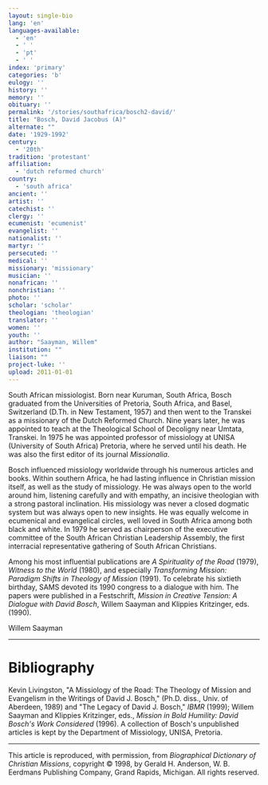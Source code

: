 ```yaml
---
layout: single-bio
lang: 'en'
languages-available:
  - 'en'
  - ' '
  - 'pt'
  - ' '
index: 'primary'
categories: 'b'
eulogy: ''
history: ''
memory: ''
obituary: ''
permalink: '/stories/southafrica/bosch2-david/'
title: "Bosch, David Jacobus (A)"
alternate: ""
date: '1929-1992'
century:
  - '20th'
tradition: 'protestant'
affiliation:
  - 'dutch reformed church'
country:
  - 'south africa'
ancient: ''
artist: ''
catechist: ''
clergy: ''
ecumenist: 'ecumenist'
evangelist: ''
nationalist: ''
martyr: ''
persecuted: ''
medical: ''
missionary: 'missionary'
musician: ''
nonafrican: ''
nonchristian: ''
photo: ''
scholar: 'scholar'
theologian: 'theologian'
translator: ''
women: ''
youth: ''
author: "Saayman, Willem"
institution: ""
liaison: ""
project-luke: ''
upload: 2011-01-01
---
```




South African missiologist. Born near Kuruman, South Africa, Bosch graduated from the Universities of Pretoria, South Africa, and Basel, Switzerland (D.Th. in New Testament, 1957) and then went to the Transkei as a missionary of the Dutch Reformed Church. Nine years later, he was appointed to teach at the Theological School of Decoligny near Umtata, Transkei. In 1975 he was appointed professor of missiology at UNISA (University of South Africa) Pretoria, where he served until his death. He was also the first editor of its journal *Missionalia*.

Bosch influenced missiology worldwide through his numerous articles and books. Within southern Africa, he had lasting influence in Christian mission itself, as well as the study of missiology. He was always open to the world around him, listening carefully and with empathy, an incisive theologian with a strong pastoral inclination. His missiology was never a closed dogmatic system but was always open to new insights. He was equally welcome in ecumenical and evangelical circles, well loved in South Africa among both black and white. In 1979 he served as chairperson of the executive committee of the South African Christian Leadership Assembly, the first interracial representative gathering of South African Christians.

Among his most influential publications are  *A Spirituality of the Road* (1979), *Witness to the World* (1980), and especially *Transforming Mission: Paradigm Shifts in Theology of Mission* (1991). To celebrate his sixtieth birthday, SAMS devoted its 1990 congress to a dialogue with him. The papers were published in a Festschrift, *Mission in Creative Tension: A Dialogue with David Bosch*, Willem Saayman and Klippies Kritzinger, eds. (1990).

Willem Saayman

---

# Bibliography

Kevin Livingston, "A Missiology of the Road: The Theology of Mission and Evangelism in the Writings of David J. Bosch," (Ph.D. diss., Univ. of Aberdeen, 1989) and "The Legacy of David J. Bosch," *IBMR* (1999); Willem Saayman and Klippies Kritzinger, eds., *Mission in Bold Humility: David Bosch's Work Considered* (1996). A collection of Bosch's unpublished articles is kept by the Department of Missiology, UNISA, Pretoria.

---

This article is reproduced, with permission, from *Biographical Dictionary of Christian Missions*,   copyright &copy; 1998, by Gerald H. Anderson, W. B. Eerdmans Publishing Company, Grand Rapids, Michigan.  All rights reserved.
